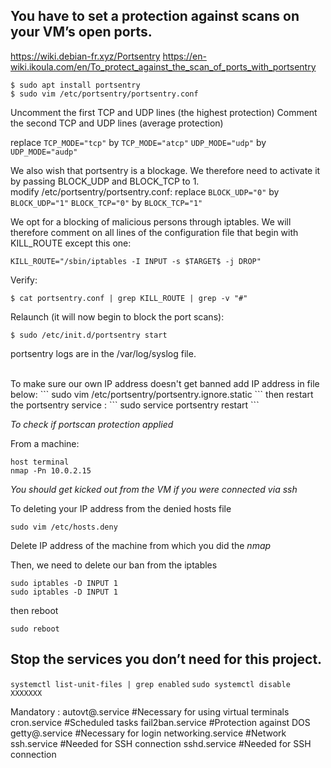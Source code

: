 ## You have to set a protection against scans on your VM’s open ports.
https://wiki.debian-fr.xyz/Portsentry 
https://en-wiki.ikoula.com/en/To_protect_against_the_scan_of_ports_with_portsentry 
```
$ sudo apt install portsentry
$ sudo vim /etc/portsentry/portsentry.conf
```
Uncomment the first TCP and UDP lines (the highest protection)
Comment the second TCP and UDP lines (average protection)

replace
```TCP_MODE="tcp"``` by ```TCP_MODE="atcp"```
```UDP_MODE="udp"``` by ```UDP_MODE="audp"```

We also wish that portsentry is a blockage. We therefore need to activate it by passing BLOCK_UDP and BLOCK_TCP to 1.<br>
modify /etc/portsentry/portsentry.conf:
replace
```BLOCK_UDP="0"``` by ```BLOCK_UDP="1"```
```BLOCK_TCP="0"``` by ```BLOCK_TCP="1"```

We opt for a blocking of malicious persons through iptables. We will therefore comment on all lines of the configuration file that begin with KILL_ROUTE except this one:
```
KILL_ROUTE="/sbin/iptables -I INPUT -s $TARGET$ -j DROP"
```
Verify:
```
$ cat portsentry.conf | grep KILL_ROUTE | grep -v "#"
```
Relaunch (it will now begin to block the port scans):
```
$ sudo /etc/init.d/portsentry start
```
portsentry logs are in the /var/log/syslog file.

<br>
To make sure our own IP address doesn't get banned add IP address in file below:
```
sudo vim /etc/portsentry/portsentry.ignore.static
```
then restart the portsentry service :
```
sudo service portsentry restart
```

*To check if portscan protection applied*

From a machine:
```
host terminal
nmap -Pn 10.0.2.15
```
*You should get kicked out from the VM if you were connected via ssh*

To deleting your IP address from the denied hosts file
```
sudo vim /etc/hosts.deny
```
Delete IP address of the machine from which you did the *nmap*

Then, we need to delete our ban from the iptables
```
sudo iptables -D INPUT 1
sudo iptables -D INPUT 1
```
then reboot
```
sudo reboot
```

## Stop the services you don’t need for this project.
`systemctl list-unit-files | grep enabled`
`sudo systemctl disable XXXXXXX`

Mandatory :
autovt@.service #Necessary for using virtual terminals
cron.service #Scheduled tasks
fail2ban.service #Protection against DOS
getty@.service #Necessary for login
networking.service #Network
ssh.service #Needed for SSH connection
sshd.service #Needed for SSH connection
